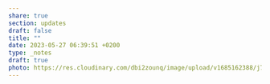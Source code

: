 ```yaml
---
share: true
section: updates
draft: false
title: ""
date: 2023-05-27 06:39:51 +0200
type: _notes
draft: true
photo: https://res.cloudinary.com/dbi2zounq/image/upload/v1685162388/j7jrasiuuounwagnrgoo.jpg
---
```

